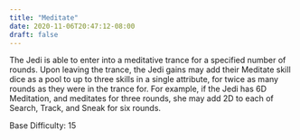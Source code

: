 ```yaml
---
title: "Meditate"
date: 2020-11-06T20:47:12-08:00
draft: false
---
```


The Jedi is able to enter into a meditative trance for a specified number of rounds. Upon leaving the trance, the Jedi gains may add their Meditate skill dice as a pool to up to three skills in a single attribute, for twice as many rounds as they were in the trance for. For example, if the Jedi has 6D Meditation, and meditates for three rounds, she may add 2D to each of Search, Track, and Sneak for six rounds.

Base Difficulty: 15